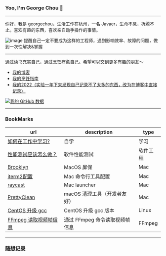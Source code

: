 ### Yoo, I'm George Chou 👋
---
你好，我是 georgechou，生活工作在杭州，一名 Javaer，生命不息，折腾不止。喜欢有趣的东西，喜欢亲自动手操作的事情。

![image](https://user-images.githubusercontent.com/22410736/215254359-a79470a9-68d2-457d-a34e-43c2f6cb5649.png)
提醒自己一定不要成为这样的工程师，遇到影响效率、故障的问题，做到一次性解决&掌握  

---
通过读书充实自己，通过烹饪疗愈自己。希望可以交到更多有趣的朋友～
- [我的博客](https://georgech2.github.io)
- [我的烹饪指南](https://georgechou.gitbook.io/my-cook-book/)
- [我的2022（实验一年下来发现自己记录不了太多的东西，改为在博客中直接记录）](https://github.com/GeorgeCh2/2022)

[![我的 GitHub 数据](https://github-readme-stats.vercel.app/api?username=GeorgeCh2)]()

---
### BookMarks
|url|description|type|
|-|-|-|
|[如何在工作中学习?](https://plantegg.github.io/2018/05/24/%E5%A6%82%E4%BD%95%E5%9C%A8%E5%B7%A5%E4%BD%9C%E4%B8%AD%E5%AD%A6%E4%B9%A0V1.1/)|自学|学习|
|[性能测试应该怎么做？](https://coolshell.cn/articles/17381.html)|软件性能测试|软件工程|
|[Brooklyn](https://github.com/pedrommcarrasco/Brooklyn)|MacOS 屏保|Mac|
|[iterm2配置](https://cloud.tencent.com/developer/article/1822517)|Mac 命令行工具配置|Mac|
|[raycast](https://www.raycast.com/)|Mac launcher|Mac|
|[PrettyClean](https://pretty-clean.github.io/)|macOS 清理工具（开发者友好）|Mac|
|[CentOS 升级 gcc](https://www.cnblogs.com/jixiaohua/p/11732225.html)|CentOS 升级 gcc 版本|Linux|
|[FFmpeg 读取视频帧信息](https://github.com/GeorgeCh2/GeorgeCh2/blob/main/read_video_frames.md)|通过 FFmpeg 命令读取视频帧信息|FFmpeg|

---
### [随想记录](https://github.com/GeorgeCh2/GeorgeCh2/issues/1)

<!--
**GeorgeCh2/GeorgeCh2** is a ✨ _special_ ✨ repository because its `README.md` (this file) appears on your GitHub profile.

